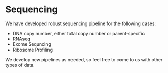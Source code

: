 # Sequencing

We have developed robust sequencing pipeline for the following cases:

* DNA copy number, either total copy number or parent-specific
* RNAseq
* Exome Sequncing
* Ribosome Profiling

We develop new pipelines as needed, so feel free to come to us with other types of data.
